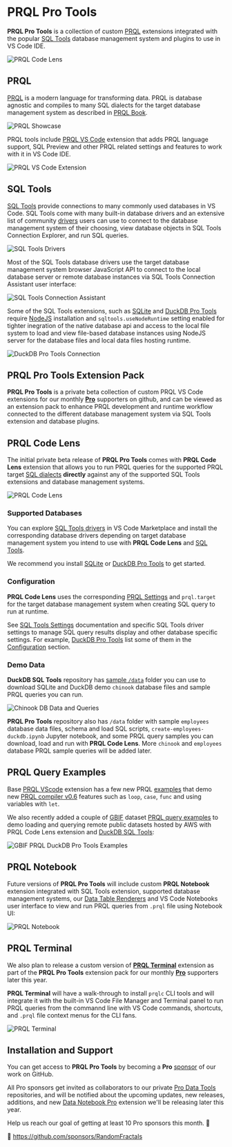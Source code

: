 # PRQL Pro Tools

**PRQL Pro Tools** is a collection of custom [PRQL](https://prql-lang.org/) extensions integrated with the popular [SQL Tools](https://vscode-sqltools.mteixeira.dev/en/home/) database management system and plugins to use in VS Code IDE.

![PRQL Code Lens](https://github.com/RandomFractals/duckdb-sql-tools/blob/main/docs/images/prql-code-lens.gif?raw=true)

## PRQL

[PRQL](https://prql-lang.org/) is a modern language for transforming data. PRQL is database agnostic and compiles to many SQL dialects for the target database management system as described in [PRQL Book](https://prql-lang.org/book).

![PRQL Showcase](https://github.com/RandomFractals/duckdb-sql-tools/blob/main/docs/images/prql-showcase.png?raw=true)

PRQL tools include [PRQL VS Code](https://marketplace.visualstudio.com/items?itemName=PRQL-lang.prql-vscode) extension that adds PRQL language support, SQL Preview and other PRQL related settings and features to work with it in VS Code IDE.

![PRQL VS Code Extension](https://github.com/RandomFractals/duckdb-sql-tools/blob/main/docs/images/prql-vscode-extension.png?raw=true)

## SQL Tools

[SQL Tools](https://marketplace.visualstudio.com/items?itemName=mtxr.sqltools) provide connections to many commonly used databases in VS Code. SQL Tools come with many built-in database drivers and an extensive list of community [drivers](https://marketplace.visualstudio.com/search?term=tag%3Asqltools-driver&target=VSCode&category=All%20categories&sortBy=Rating) users can use to connect to the database management system of their choosing, view database objects in SQL Tools Connection Explorer, and run SQL queries.

![SQL Tools Drivers](https://github.com/RandomFractals/duckdb-sql-tools/blob/main/docs/images/sql-tools-drivers.png?raw=true)

Most of the SQL Tools database drivers use the target database management system browser JavaScript API to connect to the local database server or remote database instances via SQL Tools Connection Assistant user interface:

![SQL Tools Connection Assistant](https://github.com/RandomFractals/duckdb-sql-tools/blob/main/docs/images/sqltools-connection-assistant.png?raw=true)

Some of the SQL Tools extensions, such as [SQLite](https://vscode-sqltools.mteixeira.dev/en/drivers/sq-lite/) and [DuckDB Pro Tools](https://github.com/RandomFractals/pro-data-tools/blob/main/duckdb-tools.md#duckdb-pro-tools) require [NodeJS](https://nodejs.org/en/download/) installation and `sqltools.useNodeRuntime` setting enabled for tighter inegration of the native database api and access to the local file system to load and view file-based database instances using NodeJS server for the database files and local data files hosting runtime.

![DuckDB Pro Tools Connection](https://github.com/RandomFractals/duckdb-sql-tools/blob/main/docs/images/duckdb-sql-tools-connection.png?raw=true)

## PRQL Pro Tools Extension Pack

**PRQL Pro Tools** is a private beta collection of custom PRQL VS Code extensions for our monthly [**Pro**](https://github.com/sponsors/RandomFractals/sponsorships?sponsor=RandomFractals&tier_id=18884) supporters on github, and can be viewed as an extension pack to enhance PRQL development and runtime workflow connected to the different database management system via SQL Tools extension and database plugins.

## PRQL Code Lens

The initial private beta release of **PRQL Pro Tools** comes with **PRQL Code Lens** extension that allows you to run PRQL queries for the supported PRQL target [SQL dialects](https://prql-lang.org/book/project/target.html#dialects) **directly** against any of the supported SQL Tools extensions and database management systems.

![PRQL Code Lens](https://github.com/RandomFractals/duckdb-sql-tools/blob/main/docs/images/prql-code-lens.png?raw=true)

### Supported Databases

You can explore [SQL Tools drivers](https://marketplace.visualstudio.com/search?term=tag%3Asqltools-driver&target=VSCode&category=All%20categories&sortBy=Rating) in VS Code Marketplace and install the corresponding database drivers depending on target database management system you intend to use with **PRQL Code Lens** and [SQL Tools](https://marketplace.visualstudio.com/items?itemName=mtxr.sqltools).

We recommend you install [SQLite](https://vscode-sqltools.mteixeira.dev/en/drivers/sq-lite/) or [DuckDB Pro Tools](https://github.com/RandomFractals/pro-data-tools/blob/main/duckdb-tools.md#duckdb-pro-tools) to get started.

### Configuration

**PRQL Code Lens** uses the corresponding [PRQL Settings](https://github.com/prql/prql-vscode#prql-settings) and `prql.target` for the target database management system when creating SQL query to run at runtime.

See [SQL Tools Settings](https://vscode-sqltools.mteixeira.dev/en/settings/) documentation and specific SQL Tools driver settings to manage SQL query results display and other database specific settings. For example, [DuckDB Pro Tools](https://github.com/RandomFractals/pro-data-tools/blob/main/duckdb-tools.md#duckdb-pro-tools) list some of them in the [Configuration](https://github.com/RandomFractals/pro-data-tools/blob/main/duckdb-tools.md#configuration) section.

### Demo Data

**DuckDB SQL Tools** repository has [sample `/data`](https://github.com/RandomFractals/duckdb-sql-tools/tree/main/data) folder you can use to download SQLite and DuckDB demo `chinook` database files and sample PRQL queries you can run.

![Chinook DB Data and Queries](https://github.com/RandomFractals/duckdb-sql-tools/blob/main/docs/images/duckdb-sql-tools-data.png?raw=true)

**PRQL Pro Tools** repository also has `/data` folder with sample `employees` database data files, schema and load SQL scripts, `create-employees-duckdb.ipynb` Jupyter notebook, and some PRQL query samples you can download, load and run with **PRQL Code Lens**. More `chinook` and `employees` database PRQL sample queries will be added later.

## PRQL Query Examples

Base [PRQL VScode](https://github.com/PRQL/prql-vscode) extension has a few new PRQL [examples](https://github.com/PRQL/prql-vscode/tree/main/examples) that demo new [PRQL compiler v0.6](https://github.com/PRQL/prql/releases) features such as `loop`, `case`, `func` and using variables with `let`.

We also recently added a couple of [GBIF](https://github.com/gbif/occurrence/blob/master/aws-public-data.md) dataset [PRQL query examples](https://github.com/RandomFractals/duckdb-sql-tools/tree/main/data/gbif) to demo loading and querying remote public datasets hosted by AWS with PRQL Code Lens extension and [DuckDB SQL Tools](https://github.com/RandomFractals/duckdb-sql-tools):

![GBIF PRQL DuckDB Pro Tools Examples](https://github.com/RandomFractals/duckdb-sql-tools/blob/main/docs/images/gbif-top-10-duck-species-observations-prql.gif?raw=true)

## PRQL Notebook

Future versions of **PRQL Pro Tools** will include custom **PRQL Notebook** extension integrated with SQL Tools extension, supported database management systems, our [Data Table Renderers](https://marketplace.visualstudio.com/items?itemName=RandomFractalsInc.vscode-data-table) and VS Code Notebooks user interface to view and run PRQL queries from `.prql` file using Notebook UI:

![PRQL Notebook](https://github.com/RandomFractals/duckdb-sql-tools/blob/main/docs/images/prql-notebook.png?raw=true)


## PRQL Terminal

We also plan to release a custom version of [**PRQL Terminal**](https://twitter.com/search?f=live&q=(%23PRQLTerminal)%20(from%3ATarasNovak)&src=typed_query) extension as part of the **PRQL Pro Tools** extension pack for our monthly [**Pro**](https://github.com/sponsors/RandomFractals/sponsorships?sponsor=RandomFractals&tier_id=18884) supporters later this year.

**PRQL Terminal** will have a walk-through to install `prqlc` CLI tools and will integrate it with the built-in VS Code File Manager and Terminal panel to run PRQL queries from the commannd line with VS Code commands, shortcuts, and `.prql` file context menus for the CLI fans.

![PRQL Terminal](https://github.com/RandomFractals/duckdb-sql-tools/blob/main/docs/images/prql-terminal.png?raw=true)

## Installation and Support

You can get access to **PRQL Pro Tools** by becoming a **Pro** [sponsor](https://github.com/sponsors/RandomFractals) of our work on GitHub.

All Pro sponsors get invited as collaborators to our private [Pro Data Tools](https://github.com/RandomFractals/pro-data-tools/tree/main#pro-data-tools) repositories, and will be notified about the upcoming updates, new releases, additions, and new [Data Notebook Pro](https://github.com/RandomFractals/pro-data-tools/tree/main#data-notebook-pro-tools) extension we'll be releasing later this year.

Help us reach our goal of getting at least 10 Pro sponsors this month. 🙏

💖 https://github.com/sponsors/RandomFractals
